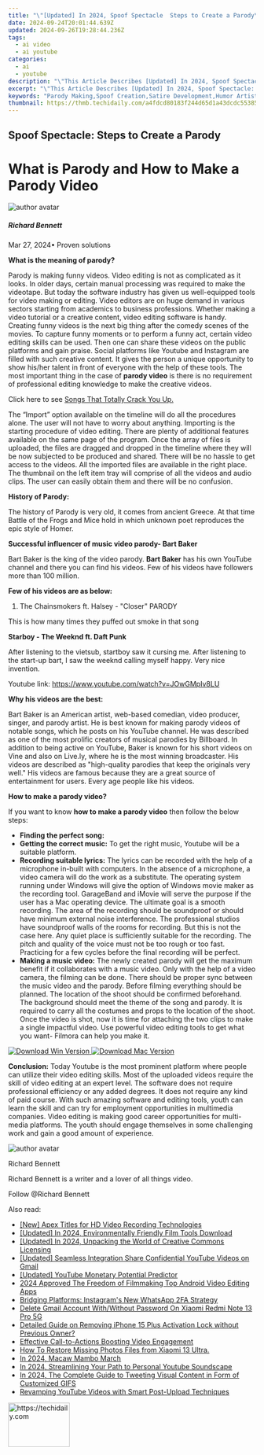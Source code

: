 ```yaml
---
title: "\"[Updated] In 2024, Spoof Spectacle  Steps to Create a Parody\""
date: 2024-09-24T20:01:44.639Z
updated: 2024-09-26T19:28:44.236Z
tags:
  - ai video
  - ai youtube
categories:
  - ai
  - youtube
description: "\"This Article Describes [Updated] In 2024, Spoof Spectacle: Steps to Create a Parody\""
excerpt: "\"This Article Describes [Updated] In 2024, Spoof Spectacle: Steps to Create a Parody\""
keywords: "Parody Making,Spoof Creation,Satire Development,Humor Artistry,Fake Scene Crafting,Comedic Sketching,Joke Production"
thumbnail: https://thmb.techidaily.com/a4fdcd80183f244d65d1a43dcdc553851a248e6cf760faf0d85aa4162c1de5de.jpg
---
```


## Spoof Spectacle: Steps to Create a Parody

# What is Parody and How to Make a Parody Video

![author avatar](https://images.wondershare.com/filmora/article-images/richard-bennett.jpg)

##### Richard Bennett

 Mar 27, 2024• Proven solutions

**What is the meaning of parody?**

Parody is making funny videos. Video editing is not as complicated as it looks. In older days, certain manual processing was required to make the videotape. But today the software industry has given us well-equipped tools for video making or editing. Video editors are on huge demand in various sectors starting from academics to business professions. Whether making a video tutorial or a creative content, video editing software is handy. Creating funny videos is the next big thing after the comedy scenes of the movies. To capture funny moments or to perform a funny act, certain video editing skills can be used. Then one can share these videos on the public platforms and gain praise. Social platforms like Youtube and Instagram are filled with such creative content. It gives the person a unique opportunity to show his/her talent in front of everyone with the help of these tools. The most important thing in the case of **parody video** is there is no requirement of professional editing knowledge to make the creative videos.

Click here to see [Songs That Totally Crack You Up.](https://tools.techidaily.com/wondershare/filmora/download/)

The “Import” option available on the timeline will do all the procedures alone. The user will not have to worry about anything. Importing is the starting procedure of video editing. There are plenty of additional features available on the same page of the program. Once the array of files is uploaded, the files are dragged and dropped in the timeline where they will be now subjected to be produced and shared. There will be no hassle to get access to the videos. All the imported files are available in the right place. The thumbnail on the left item tray will comprise of all the videos and audio clips. The user can easily obtain them and there will be no confusion.

**History of Parody:**

The history of Parody is very old, it comes from ancient Greece. At that time Battle of the Frogs and Mice hold in which unknown poet reproduces the epic style of Homer.

**Successful influencer of music video parody- Bart Baker**

Bart Baker is the king of the video parody. **Bart Baker** has his own YouTube channel and there you can find his videos. Few of his videos have followers more than 100 million.

**Few of his videos are as below:**

1. The Chainsmokers ft. Halsey - "Closer" PARODY

 This is how many times they puffed out smoke in that song

**Starboy - The Weeknd ft. Daft Punk**

After listening to the vietsub, startboy saw it cursing me. After listening to the start-up bart, I saw the weeknd calling myself happy. Very nice invention.

Youtube link: <https://www.youtube.com/watch?v=JOwGMpIv8LU>

**Why his videos are the best:**

Bart Baker is an American artist, web-based comedian, video producer, singer, and parody artist. He is best known for making parody videos of notable songs, which he posts on his YouTube channel. He was described as one of the most prolific creators of musical parodies by Billboard. In addition to being active on YouTube, Baker is known for his short videos on Vine and also on Live.ly, where he is the most winning broadcaster. His videos are described as "high-quality parodies that keep the originals very well." His videos are famous because they are a great source of entertainment for users. Every age people like his videos.

**How to make a parody video?**

If you want to know **how to make a parody video** then follow the below steps:

* **Finding the perfect song:**
* **Getting the correct music:** To get the right music, Youtube will be a suitable platform.
* **Recording suitable lyrics:** The lyrics can be recorded with the help of a microphone in-built with computers. In the absence of a microphone, a video camera will do the work as a substitute. The operating system running under Windows will give the option of Windows movie maker as the recording tool. GarageBand and iMovie will serve the purpose if the user has a Mac operating device. The ultimate goal is a smooth recording. The area of the recording should be soundproof or should have minimum external noise interference. The professional studios have soundproof walls of the rooms for recording. But this is not the case here. Any quiet place is sufficiently suitable for the recording. The pitch and quality of the voice must not be too rough or too fast. Practicing for a few cycles before the final recording will be perfect.
* **Making a music video:** The newly created parody will get the maximum benefit if it collaborates with a music video. Only with the help of a video camera, the filming can be done. There should be proper sync between the music video and the parody. Before filming everything should be planned. The location of the shoot should be confirmed beforehand. The background should meet the theme of the song and parody. It is required to carry all the costumes and props to the location of the shoot. Once the video is shot, now it is time for attaching the two clips to make a single impactful video. Use powerful video editing tools to get what you want- Filmora can help you make it.

[![Download Win Version](https://images.wondershare.com/filmora/guide/download-btn-win.jpg) ](https://tools.techidaily.com/wondershare/filmora/download/) [![Download Mac Version](https://images.wondershare.com/filmora/guide/download-btn-mac.jpg) ](https://tools.techidaily.com/wondershare/filmora/download/)

**Conclusion:** Today Youtube is the most prominent platform where people can utilize their video editing skills. Most of the uploaded videos require the skill of video editing at an expert level. The software does not require professional efficiency or any added degrees. It does not require any kind of paid course. With such amazing software and editing tools, youth can learn the skill and can try for employment opportunities in multimedia companies. Video editing is making good career opportunities for multi-media platforms. The youth should engage themselves in some challenging work and gain a good amount of experience.

![author avatar](https://images.wondershare.com/filmora/article-images/richard-bennett.jpg)

Richard Bennett

Richard Bennett is a writer and a lover of all things video.

Follow @Richard Bennett

<ins class="adsbygoogle"
     style="display:block"
     data-ad-format="autorelaxed"
     data-ad-client="ca-pub-7571918770474297"
     data-ad-slot="1223367746"></ins>

<ins class="adsbygoogle"
     style="display:block"
     data-ad-client="ca-pub-7571918770474297"
     data-ad-slot="8358498916"
     data-ad-format="auto"
     data-full-width-responsive="true"></ins>

<span class="atpl-alsoreadstyle">Also read:</span>
<div><ul>
<li><a href="https://screen-sharing-recording.techidaily.com/new-apex-titles-for-hd-video-recording-technologies/"><u>[New] Apex Titles for HD Video Recording Technologies</u></a></li>
<li><a href="https://fox-cloud.techidaily.com/updated-in-2024-environmentally-friendly-film-tools-download/"><u>[Updated] In 2024, Environmentally Friendly Film Tools Download</u></a></li>
<li><a href="https://youtube-webster.techidaily.com/ed-in-2024-unpacking-the-world-of-creative-commons-licensing/"><u>[Updated] In 2024, Unpacking the World of Creative Commons Licensing</u></a></li>
<li><a href="https://youtube-webster.techidaily.com/ed-seamless-integration-share-confidential-youtube-videos-on-gmail/"><u>[Updated] Seamless Integration Share Confidential YouTube Videos on Gmail</u></a></li>
<li><a href="https://youtube-webster.techidaily.com/ed-youtube-monetary-potential-predictor/"><u>[Updated] YouTube Monetary Potential Predictor</u></a></li>
<li><a href="https://youtube-webster.techidaily.com/approved-the-freedom-of-filmmaking-top-android-video-editing-apps/"><u>2024 Approved The Freedom of Filmmaking Top Android Video Editing Apps</u></a></li>
<li><a href="https://facebook.techidaily.com/bridging-platforms-instagrams-new-whatsapp-2fa-strategy/"><u>Bridging Platforms: Instagram's New WhatsApp 2FA Strategy</u></a></li>
<li><a href="https://unlock-android.techidaily.com/delete-gmail-account-withwithout-password-on-xiaomi-redmi-note-13-pro-5g-by-drfone-android/"><u>Delete Gmail Account With/Without Password On Xiaomi Redmi Note 13 Pro 5G</u></a></li>
<li><a href="https://apple-account.techidaily.com/detailed-guide-on-removing-iphone-15-plus-activation-lock-without-previous-owner-by-drfone-ios/"><u>Detailed Guide on Removing iPhone 15 Plus Activation Lock without Previous Owner?</u></a></li>
<li><a href="https://youtube-webster.techidaily.com/tive-call-to-actions-boosting-video-engagement/"><u>Effective Call-to-Actions Boosting Video Engagement</u></a></li>
<li><a href="https://blog-min.techidaily.com/how-to-restore-missing-photos-files-from-xiaomi-13-ultra-by-fonelab-android-recover-photos/"><u>How To Restore Missing Photos Files from Xiaomi 13 Ultra.</u></a></li>
<li><a href="https://fox-blue.techidaily.com/in-2024-macaw-mambo-march/"><u>In 2024, Macaw Mambo March</u></a></li>
<li><a href="https://youtube-stream.techidaily.com/in-2024-streamlining-your-path-to-personal-youtube-soundscape/"><u>In 2024, Streamlining Your Path to Personal Youtube Soundscape</u></a></li>
<li><a href="https://twitter-videos.techidaily.com/in-2024-the-complete-guide-to-tweeting-visual-content-in-form-of-customized-gifs/"><u>In 2024, The Complete Guide to Tweeting Visual Content in Form of Customized GIFS</u></a></li>
<li><a href="https://youtube-webster.techidaily.com/ping-youtube-videos-with-smart-post-upload-techniques/"><u>Revamping YouTube Videos with Smart Post-Upload Techniques</u></a></li>
</ul></div>

<!-- affiliate ads begin -->
<a href="https://aligracehair.sjv.io/c/5597632/2135395/19272" target="_top" id="2135395">
  <img src="//a.impactradius-go.com/display-ad/19272-2135395" border="0" alt="https://techidaily.com" width="125" height="90"/>
</a>
<img height="0" width="0" src="https://aligracehair.sjv.io/i/5597632/2135395/19272" style="position:absolute;visibility:hidden;" border="0" />
<!-- affiliate ads end -->

